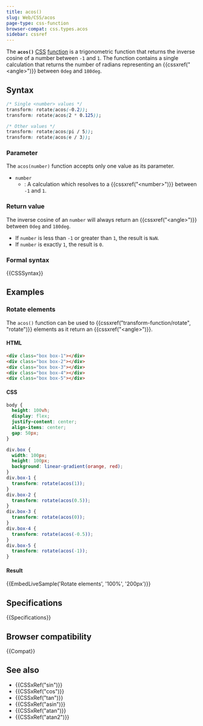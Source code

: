 ```yaml
---
title: acos()
slug: Web/CSS/acos
page-type: css-function
browser-compat: css.types.acos
sidebar: cssref
---
```



The **`acos()`** [CSS](/en-US/docs/Web/CSS) [function](/en-US/docs/Web/CSS/CSS_Functions) is a trigonometric function that returns the inverse cosine of a number between `-1` and `1`. The function contains a single calculation that returns the number of radians representing an {{cssxref("&lt;angle&gt;")}} between `0deg` and `180deg`.

## Syntax

```css
/* Single <number> values */
transform: rotate(acos(-0.2));
transform: rotate(acos(2 * 0.125));

/* Other values */
transform: rotate(acos(pi / 5));
transform: rotate(acos(e / 3));
```

### Parameter

The `acos(number)` function accepts only one value as its parameter.

- `number`
  - : A calculation which resolves to a {{cssxref("&lt;number&gt;")}} between `-1` and `1`.

### Return value

The inverse cosine of an `number` will always return an {{cssxref("&lt;angle&gt;")}} between `0deg` and `180deg`.

- If `number` is less than `-1` or greater than `1`, the result is `NaN`.
- If `number` is exactly `1`, the result is `0`.

### Formal syntax

{{CSSSyntax}}

## Examples

### Rotate elements

The `acos()` function can be used to {{cssxref("transform-function/rotate", "rotate")}} elements as it return an {{cssxref("&lt;angle&gt;")}}.

#### HTML

```html
<div class="box box-1"></div>
<div class="box box-2"></div>
<div class="box box-3"></div>
<div class="box box-4"></div>
<div class="box box-5"></div>
```

#### CSS

```css hidden
body {
  height: 100vh;
  display: flex;
  justify-content: center;
  align-items: center;
  gap: 50px;
}
```

```css
div.box {
  width: 100px;
  height: 100px;
  background: linear-gradient(orange, red);
}
div.box-1 {
  transform: rotate(acos(1));
}
div.box-2 {
  transform: rotate(acos(0.5));
}
div.box-3 {
  transform: rotate(acos(0));
}
div.box-4 {
  transform: rotate(acos(-0.5));
}
div.box-5 {
  transform: rotate(acos(-1));
}
```

#### Result

{{EmbedLiveSample('Rotate elements', '100%', '200px')}}

## Specifications

{{Specifications}}

## Browser compatibility

{{Compat}}

## See also

- {{CSSxRef("sin")}}
- {{CSSxRef("cos")}}
- {{CSSxRef("tan")}}
- {{CSSxRef("asin")}}
- {{CSSxRef("atan")}}
- {{CSSxRef("atan2")}}
